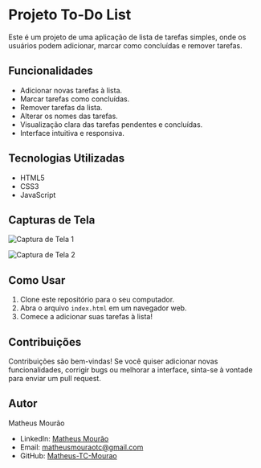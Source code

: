 # Projeto To-Do List

Este é um projeto de uma aplicação de lista de tarefas simples, onde os usuários podem adicionar, marcar como concluídas e remover tarefas.

## Funcionalidades

- Adicionar novas tarefas à lista.
- Marcar tarefas como concluídas.
- Remover tarefas da lista.
- Alterar os nomes das tarefas.
- Visualização clara das tarefas pendentes e concluídas.
- Interface intuitiva e responsiva.

## Tecnologias Utilizadas

- HTML5
- CSS3
- JavaScript

## Capturas de Tela

![Captura de Tela 1](screenshots/screenshot1.png)


![Captura de Tela 2](screenshots/screenshot2.png)


## Como Usar

1. Clone este repositório para o seu computador.
2. Abra o arquivo `index.html` em um navegador web.
3. Comece a adicionar suas tarefas à lista!

## Contribuições

Contribuições são bem-vindas! Se você quiser adicionar novas funcionalidades, corrigir bugs ou melhorar a interface, sinta-se à vontade para enviar um pull request.

## Autor

Matheus Mourão
- LinkedIn: [Matheus Mourão](https://www.linkedin.com/in/seuperfil/matheus-mour%C3%A3o-13a838208)
- Email: matheusmouraotc@gmail.com
- GitHub: [Matheus-TC-Mourao](https://github.com/Matheus-TC-Mourao)
